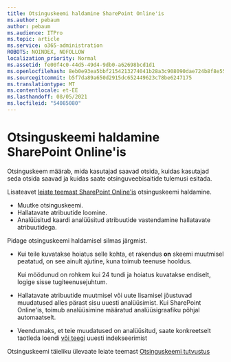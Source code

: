 ```yaml
---
title: Otsinguskeemi haldamine SharePoint Online'is
ms.author: pebaum
author: pebaum
ms.audience: ITPro
ms.topic: article
ms.service: o365-administration
ROBOTS: NOINDEX, NOFOLLOW
localization_priority: Normal
ms.assetid: fe00f4c0-44d5-49d4-9db0-a62698bcd1d1
ms.openlocfilehash: 8eb0e93ea5bbf2154213274041b28a3c908090dae724b8f8e55fa2fb05f16d86
ms.sourcegitcommit: b5f7da89a650d2915dc652449623c78be6247175
ms.translationtype: MT
ms.contentlocale: et-EE
ms.lasthandoff: 08/05/2021
ms.locfileid: "54085080"
---
```

# <a name="manage-search-schema-in-sharepoint-online"></a>Otsinguskeemi haldamine SharePoint Online'is

Otsinguskeem määrab, mida kasutajad saavad otsida, kuidas kasutajad seda otsida saavad ja kuidas saate otsinguveebisaitide tulemusi esitada. 

Lisateavet [leiate teemast SharePoint Online'is](https://docs.microsoft.com/sharepoint/manage-search-schema) otsinguskeemi haldamine. 
- Muutke otsinguskeemi.
- Hallatavate atribuutide loomine.
- Analüüsitud kaardi analüüsitud atribuutide vastendamine hallatavate atribuutidega.

Pidage otsinguskeemi haldamisel silmas järgmist.

- Kui teile kuvatakse hoiatus selle kohta, et rakendus **on** skeemi muutmisel peatatud, on see ainult ajutine, kuna toimub teenuse hooldus. 

    Kui möödunud on rohkem kui 24 tundi ja hoiatus kuvatakse endiselt, logige sisse tugiteenusejuhtum.
- Hallatavate atribuutide muutmisel või uute lisamisel jõustuvad muudatused alles pärast sisu uuesti analüüsimist. Kui SharePoint Online'is, toimub analüüsimine määratud analüüsigraafiku põhjal automaatselt.
- Veendumaks, et teie muudatused on analüüsitud, saate konkreetselt taotleda loendi [või teegi](https://docs.microsoft.com/sharepoint/manage-search-schema#request-re-indexing-of-a-document-library-or-list) uuesti indekseerimist 

Otsinguskeemi täieliku ülevaate leiate teemast [Otsinguskeemi tutvustus](https://blogs.technet.microsoft.com/tothesharepoint/2012/11/25/introducing-search-schema-for-sharepoint-2013/) 


